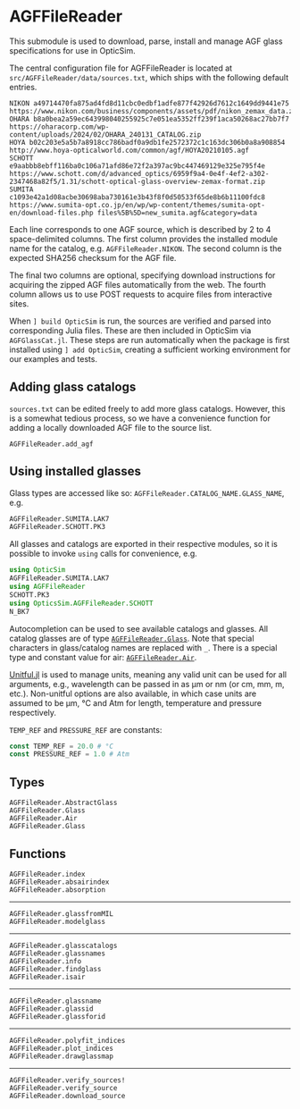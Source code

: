 # AGFFileReader

This submodule is used to download, parse, install and manage AGF glass specifications for use in OpticSim.

The central configuration file for AGFFileReader is located at `src/AGFFileReader/data/sources.txt`, which ships with the
following default entries.

```
NIKON a49714470fa875ad4fd8d11cbc0edbf1adfe877f42926d7612c1649dd9441e75 https://www.nikon.com/business/components/assets/pdf/nikon_zemax_data.zip
OHARA b8a0bea2a59ec643998040255925c7e051ea5352ff239f1aca50268ac27bb7f7 https://oharacorp.com/wp-content/uploads/2024/02/OHARA_240131_CATALOG.zip
HOYA b02c203e5a5b7a8918cc786badf0a9db1fe2572372c1c163dc306b0a8a908854 http://www.hoya-opticalworld.com/common/agf/HOYA20210105.agf
SCHOTT e9aabbb8ebff116ba0c106a71afd86e72f2a397ac9bc447469129e325e795f4e https://www.schott.com/d/advanced_optics/6959f9a4-0e4f-4ef2-a302-2347468a82f5/1.31/schott-optical-glass-overview-zemax-format.zip
SUMITA c1093e42a1d08acbe30698aba730161e3b43f8f0d50533f65de8b6b11100fdc8 https://www.sumita-opt.co.jp/en/wp/wp-content/themes/sumita-opt-en/download-files.php files%5B%5D=new_sumita.agf&category=data
```

Each line corresponds to one AGF source, which is described by 2 to 4 space-delimited columns. The first column provides
the installed module name for the catalog, e.g. `AGFFileReader.NIKON`. The second column is the expected SHA256 checksum for
the AGF file.

The final two columns are optional, specifying download instructions for acquiring the zipped AGF files
automatically from the web. The fourth column allows us to use POST requests to acquire files from interactive sites.

When `] build OpticSim` is run, the sources are verified and parsed into corresponding Julia files. These are then
included in OpticSim via `AGFGlassCat.jl`. These steps are run automatically when the package is first installed using
`] add OpticSim`, creating a sufficient working environment for our examples and tests.

## Adding glass catalogs
`sources.txt` can be edited freely to add more glass catalogs. However, this is a somewhat tedious process, so we have a
convenience function for adding a locally downloaded AGF file to the source list.

```@docs
AGFFileReader.add_agf
```

## Using installed glasses

Glass types are accessed like so: `AGFFileReader.CATALOG_NAME.GLASS_NAME`, e.g.

```julia
AGFFileReader.SUMITA.LAK7
AGFFileReader.SCHOTT.PK3
```

All glasses and catalogs are exported in their respective modules, so it is possible to invoke `using` calls for convenience, e.g.

```julia
using OpticSim
AGFFileReader.SUMITA.LAK7
using AGFFileReader
SCHOTT.PK3
using OpticsSim.AGFFileReader.SCHOTT
N_BK7
```

Autocompletion can be used to see available catalogs and glasses. All catalog glasses are of type [`AGFFileReader.Glass`](@ref).
Note that special characters in glass/catalog names are replaced with `_`.
There is a special type and constant value for air: [`AGFFileReader.Air`](@ref).

[Unitful.jl](https://github.com/PainterQubits/Unitful.jl) is used to manage units, meaning any valid unit can be used for all arguments, e.g., wavelength can be passed in as μm or nm (or cm, mm, m, etc.).
Non-unitful options are also available, in which case units are assumed to be μm, °C and Atm for length, temperature and pressure respectively.

`TEMP_REF` and `PRESSURE_REF` are constants:

```julia
const TEMP_REF = 20.0 # °C
const PRESSURE_REF = 1.0 # Atm
```

## Types

```@docs
AGFFileReader.AbstractGlass
AGFFileReader.Glass
AGFFileReader.Air
AGFFileReader.Glass
```

## Functions

```@docs
AGFFileReader.index
AGFFileReader.absairindex
AGFFileReader.absorption
```

---

```@docs
AGFFileReader.glassfromMIL
AGFFileReader.modelglass
```

---

```@docs
AGFFileReader.glasscatalogs
AGFFileReader.glassnames
AGFFileReader.info
AGFFileReader.findglass
AGFFileReader.isair
```

---

```@docs
AGFFileReader.glassname
AGFFileReader.glassid
AGFFileReader.glassforid
```

---

```@docs
AGFFileReader.polyfit_indices
AGFFileReader.plot_indices
AGFFileReader.drawglassmap
```

---

```@docs
AGFFileReader.verify_sources!
AGFFileReader.verify_source
AGFFileReader.download_source
```

